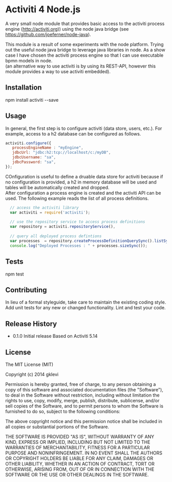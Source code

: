 Activiti 4 Node.js
==================

A very small node module that provides basic access to the activiti process engine (http://activiti.org)) using the node java bridge (see https://github.com/joeferner/node-java).

This module is a result of some experiments with the node platform.
Trying out the useful node java bridge to leverage java libraries in node. 
As a show case I have chosen the activiti process engine so that I can use executable bpmn models in node.    
(an alternative way to use activiti is by using its REST-API, however this module provides a way to use activiti embedded). 

## Installation

  npm install activiti --save

  
## Usage

In general, the first step is to configure activiti (data store, users, etc.).
For example, access to a h2 database can be configured as follows.  

```javascript
activiti.configure({
   processEngineName : "myEngine",
   jdbcUrl: "jdbc:h2:tcp://localhost/c:/myDB",
   jdbcUsername: "sa",
   jdbcPassword: "sa",
});
```

COnfiguration is useful to define a druable data store for activiti because if no configuration is provided, a h2 in memory database will be used and tables will be automatically created and dropped.  
After configuration a process engine is created and the activiti API can be used.
The following example reads the list of all process definitions. 
 
```javascript
  // access the activiti library 
  var activiti = require('activiti');
  
  // use the repository service to access process definitions
  var repository = activiti.repositoryService(),
  
  // query all deployed process defintions 
  var processes  = repository.createProcessDefinitionQuerySync().listSync();
  console.log("Deployed Processes : " + processes.sizeSync());
```
  
## Tests

  npm test

## Contributing

In lieu of a formal styleguide, take care to maintain the existing coding style.
Add unit tests for any new or changed functionality. Lint and test your code.

## Release History

* 0.1.0 Initial release
Based on Activiti 5.14

## License

The MIT License (MIT)

Copyright (c) 2014 gklevi

Permission is hereby granted, free of charge, to any person obtaining a copy
of this software and associated documentation files (the "Software"), to deal
in the Software without restriction, including without limitation the rights
to use, copy, modify, merge, publish, distribute, sublicense, and/or sell
copies of the Software, and to permit persons to whom the Software is
furnished to do so, subject to the following conditions:

The above copyright notice and this permission notice shall be included in all
copies or substantial portions of the Software.

THE SOFTWARE IS PROVIDED "AS IS", WITHOUT WARRANTY OF ANY KIND, EXPRESS OR
IMPLIED, INCLUDING BUT NOT LIMITED TO THE WARRANTIES OF MERCHANTABILITY,
FITNESS FOR A PARTICULAR PURPOSE AND NONINFRINGEMENT. IN NO EVENT SHALL THE
AUTHORS OR COPYRIGHT HOLDERS BE LIABLE FOR ANY CLAIM, DAMAGES OR OTHER
LIABILITY, WHETHER IN AN ACTION OF CONTRACT, TORT OR OTHERWISE, ARISING FROM,
OUT OF OR IN CONNECTION WITH THE SOFTWARE OR THE USE OR OTHER DEALINGS IN THE
SOFTWARE.